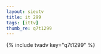 ```yaml
--- 
layout: sieutv
title: it 299
tags: [ittv]
thumb_re: q7t1299
---
```

{% include tvadv key="q7t1299" %} 
